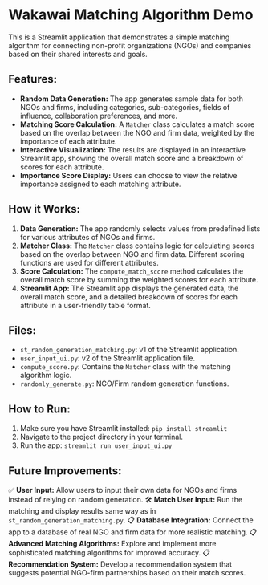 # Wakawai Matching Algorithm Demo

This is a Streamlit application that demonstrates a simple matching algorithm for connecting non-profit organizations (NGOs) and companies based on their shared interests and goals.

## Features:

- **Random Data Generation:** The app generates sample data for both NGOs and firms, including categories, sub-categories, fields of influence, collaboration preferences, and more.
- **Matching Score Calculation:** A `Matcher` class calculates a match score based on the overlap between the NGO and firm data, weighted by the importance of each attribute.
- **Interactive Visualization:** The results are displayed in an interactive Streamlit app, showing the overall match score and a breakdown of scores for each attribute.
- **Importance Score Display:** Users can choose to view the relative importance assigned to each matching attribute.

## How it Works:

1. **Data Generation:** The app randomly selects values from predefined lists for various attributes of NGOs and firms.
2. **Matcher Class:** The `Matcher` class contains logic for calculating scores based on the overlap between NGO and firm data. Different scoring functions are used for different attributes.
3. **Score Calculation:** The `compute_match_score` method calculates the overall match score by summing the weighted scores for each attribute.
4. **Streamlit App:** The Streamlit app displays the generated data, the overall match score, and a detailed breakdown of scores for each attribute in a user-friendly table format.

## Files:

- `st_random_generation_matching.py`: v1 of the Streamlit application.
- `user_input_ui.py`: v2 of the Streamlit application file.
- `compute_score.py`: Contains the `Matcher` class with the matching algorithm logic.
- `randomly_generate.py`: NGO/Firm random generation functions.

## How to Run:

1. Make sure you have Streamlit installed: `pip install streamlit`
2. Navigate to the project directory in your terminal.
3. Run the app: `streamlit run user_input_ui.py`

## Future Improvements:

✅ **User Input:** Allow users to input their own data for NGOs and firms instead of relying on random generation.
🛠️ **Match User Input:** Run the matching and display results same way as in `st_random_generation_matching.py`.
📋 **Database Integration:** Connect the app to a database of real NGO and firm data for more realistic matching.
📋 **Advanced Matching Algorithms:** Explore and implement more sophisticated matching algorithms for improved accuracy.
📋 **Recommendation System:** Develop a recommendation system that suggests potential NGO-firm partnerships based on their match scores.
